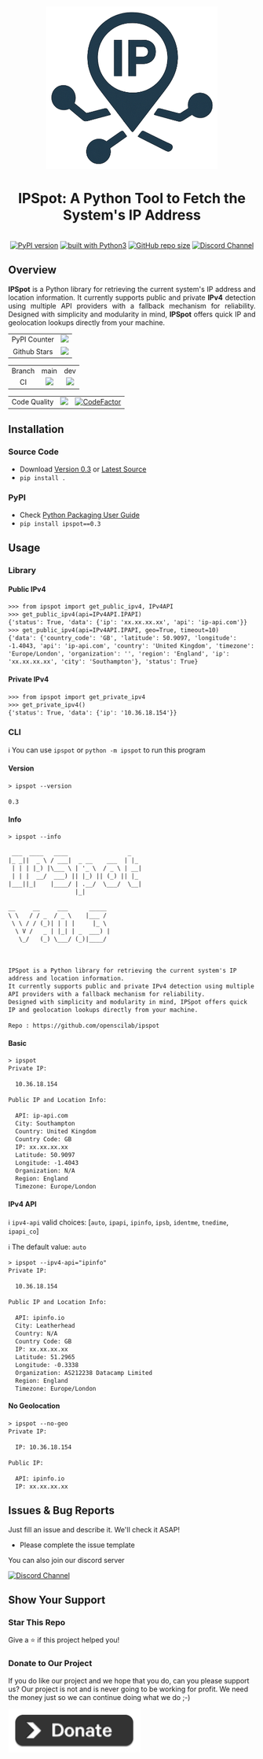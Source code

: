<div align="center">
<img src="https://github.com/openscilab/ipspot/raw/main/otherfiles/logo.png" width="350">
<h1>IPSpot: A Python Tool to Fetch the System's IP Address</h1>
<br/>
<a href="https://badge.fury.io/py/ipspot"><img src="https://badge.fury.io/py/ipspot.svg" alt="PyPI version"></a>
<a href="https://www.python.org/"><img src="https://img.shields.io/badge/built%20with-Python3-green.svg" alt="built with Python3"></a>
<a href="https://github.com/openscilab/ipspot"><img alt="GitHub repo size" src="https://img.shields.io/github/repo-size/openscilab/ipspot"></a>
<a href="https://discord.gg/yyDV3T4cwU"><img src="https://img.shields.io/discord/1064533716615049236.svg" alt="Discord Channel"></a>
</div>			
				
## Overview	

<p align="justify">					
<b>IPSpot</b> is a Python library for retrieving the current system's IP address and location information. It currently supports public and private <b>IPv4</b> detection using multiple API providers with a fallback mechanism for reliability. Designed with simplicity and modularity in mind, <b>IPSpot</b> offers quick IP and geolocation lookups directly from your machine.
</p>

<table>
	<tr>
		<td align="center">PyPI Counter</td>
		<td align="center"><a href="http://pepy.tech/project/ipspot"><img src="http://pepy.tech/badge/ipspot"></a></td>
	</tr>
	<tr>
		<td align="center">Github Stars</td>
		<td align="center"><a href="https://github.com/openscilab/ipspot"><img src="https://img.shields.io/github/stars/openscilab/ipspot.svg?style=social&label=Stars"></a></td>
	</tr>
</table>



<table>
	<tr> 
		<td align="center">Branch</td>
		<td align="center">main</td>	
		<td align="center">dev</td>	
	</tr>
	<tr>
		<td align="center">CI</td>
		<td align="center"><img src="https://github.com/openscilab/ipspot/actions/workflows/test.yml/badge.svg?branch=main"></td>
		<td align="center"><img src="https://github.com/openscilab/ipspot/actions/workflows/test.yml/badge.svg?branch=dev"></td>
	</tr>
</table>

<table>
	<tr> 
		<td align="center">Code Quality</td>
		<td align="center"><a href="https://app.codacy.com/gh/openscilab/ipspot/dashboard?utm_source=gh&utm_medium=referral&utm_content=&utm_campaign=Badge_grade"><img src="https://app.codacy.com/project/badge/Grade/cb2ab6584eb443b8a33da4d4252480bc"/></a></td>
		<td align="center"><a href="https://www.codefactor.io/repository/github/openscilab/ipspot"><img src="https://www.codefactor.io/repository/github/openscilab/ipspot/badge" alt="CodeFactor"></a></td>
	</tr>
</table>


## Installation		

### Source Code
- Download [Version 0.3](https://github.com/openscilab/ipspot/archive/v0.3.zip) or [Latest Source](https://github.com/openscilab/ipspot/archive/dev.zip)
- `pip install .`				

### PyPI

- Check [Python Packaging User Guide](https://packaging.python.org/installing/)     
- `pip install ipspot==0.3`						


## Usage

### Library

#### Public IPv4

```pycon
>>> from ipspot import get_public_ipv4, IPv4API
>>> get_public_ipv4(api=IPv4API.IPAPI)
{'status': True, 'data': {'ip': 'xx.xx.xx.xx', 'api': 'ip-api.com'}}
>>> get_public_ipv4(api=IPv4API.IPAPI, geo=True, timeout=10)
{'data': {'country_code': 'GB', 'latitude': 50.9097, 'longitude': -1.4043, 'api': 'ip-api.com', 'country': 'United Kingdom', 'timezone': 'Europe/London', 'organization': '', 'region': 'England', 'ip': 'xx.xx.xx.xx', 'city': 'Southampton'}, 'status': True}
```

#### Private IPv4

```pycon
>>> from ipspot import get_private_ipv4
>>> get_private_ipv4()
{'status': True, 'data': {'ip': '10.36.18.154'}}
```

### CLI

ℹ️ You can use `ipspot` or `python -m ipspot` to run this program

#### Version

```console
> ipspot --version

0.3
```

#### Info

```console
> ipspot --info

 ___  ____   ____                 _
|_ _||  _ \ / ___|  _ __    ___  | |_
 | | | |_) |\___ \ | '_ \  / _ \ | __|
 | | |  __/  ___) || |_) || (_) || |_
|___||_|    |____/ | .__/  \___/  \__|
                   |_|

__     __     ___      _____
\ \   / / _  / _ \    |___ /
 \ \ / / (_)| | | |     |_ \
  \ V /   _ | |_| | _  ___) |
   \_/   (_) \___/ (_)|____/



IPSpot is a Python library for retrieving the current system's IP address and location information.
It currently supports public and private IPv4 detection using multiple API providers with a fallback mechanism for reliability.
Designed with simplicity and modularity in mind, IPSpot offers quick IP and geolocation lookups directly from your machine.

Repo : https://github.com/openscilab/ipspot

```

#### Basic

```console
> ipspot
Private IP:

  10.36.18.154

Public IP and Location Info:

  API: ip-api.com
  City: Southampton
  Country: United Kingdom
  Country Code: GB
  IP: xx.xx.xx.xx
  Latitude: 50.9097
  Longitude: -1.4043
  Organization: N/A
  Region: England
  Timezone: Europe/London
```

#### IPv4 API

ℹ️ `ipv4-api` valid choices: [`auto`, `ipapi`, `ipinfo`, `ipsb`, `identme`, `tnedime`, `ipapi_co`]

ℹ️ The default value: `auto`

```console
> ipspot --ipv4-api="ipinfo"
Private IP:

  10.36.18.154

Public IP and Location Info:

  API: ipinfo.io
  City: Leatherhead
  Country: N/A
  Country Code: GB
  IP: xx.xx.xx.xx
  Latitude: 51.2965
  Longitude: -0.3338
  Organization: AS212238 Datacamp Limited
  Region: England
  Timezone: Europe/London
```

#### No Geolocation

```console
> ipspot --no-geo
Private IP:

  IP: 10.36.18.154

Public IP:

  API: ipinfo.io
  IP: xx.xx.xx.xx
```

## Issues & Bug Reports			

Just fill an issue and describe it. We'll check it ASAP!

- Please complete the issue template

You can also join our discord server

<a href="https://discord.gg/yyDV3T4cwU">
  <img src="https://img.shields.io/discord/1064533716615049236.svg?style=for-the-badge" alt="Discord Channel">
</a>

## Show Your Support
								
<h3>Star This Repo</h3>					

Give a ⭐️ if this project helped you!

<h3>Donate to Our Project</h3>	

If you do like our project and we hope that you do, can you please support us? Our project is not and is never going to be working for profit. We need the money just so we can continue doing what we do ;-)			

<a href="https://openscilab.com/#donation" target="_blank"><img src="https://github.com/openscilab/ipspot/raw/main/otherfiles/donation.png" height="90px" width="270px" alt="IPSpot Donation"></a>

